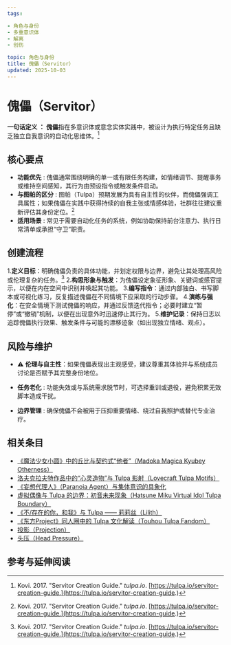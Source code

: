 ```yaml
---
tags:

- 角色与身份
- 多重意识体
- 解离
- 创伤

topic: 角色与身份
title: 傀儡（Servitor）
updated: 2025-10-03
---
```


# 傀儡（Servitor）

**一句话定义 **：** 傀儡**指在多意识体或意念实体实践中，被设计为执行特定任务且缺乏独立自我意识的自动化思维体。[^servitor-guide]

## 核心要点

- **功能优先** : 傀儡通常围绕明确的单一或有限任务构建，如情绪调节、提醒事务或维持空间感知，其行为由预设指令或触发条件启动。
- **与图帕的区分** : 图帕（Tulpa）预期发展为具有自主性的伙伴，而傀儡强调工具属性；如果傀儡在实践中获得持续的自我主张或情感体验，社群往往建议重新评估其身份定位。[^servitor-guide]
- **适用场景** : 常见于需要自动化任务的系统，例如协助保持前台注意力、执行日常清单或承担“守卫”职责。

## 创建流程

1.**定义目标**：明确傀儡负责的具体功能，并划定权限与边界，避免让其处理高风险或伦理复杂的任务。[^servitor-guide]
2.**构思形象与触发**：为傀儡设定象征形象、关键词或感官提示，以便在内在空间中识别并唤起其功能。
3.**编写指令**：通过内部独白、书写脚本或可视化练习，反复描述傀儡在不同情境下应采取的行动步骤。
4.**演练与强化**：在安全情境下测试傀儡的响应，并通过反馈迭代指令；必要时建立“暂停”或“撤销”机制，以便在出现意外时迅速停止其行为。
5.**维护记录**：保持日志以追踪傀儡执行效果、触发条件与可能的漂移迹象（如出现独立情绪、观点）。

## 风险与维护

- ⚠ **伦理与自主性**：如果傀儡表现出主观感受，建议尊重其体验并与系统成员讨论是否赋予其完整身份地位。

- **任务老化** : 功能失效或与系统需求脱节时，可选择重训或退役，避免积累无效脚本造成干扰。
- **边界管理** : 确保傀儡不会被用于压抑重要情绪、绕过自我照护或替代专业治疗。

## 相关条目

- [《魔法少女小圆》中的丘比与契约式“他者”（Madoka Magica Kyubey Otherness）](Madoka-Magica-Kyubey-Otherness.md)
- [洛夫克拉夫特作品中的“心灵造物”与 Tulpa 影射（Lovecraft Tulpa Motifs）](Lovecraft-Tulpa-Motifs.md)
- [《妄想代理人》（Paranoia Agent）与集体意识的具象化](Paranoia-Agent-Collective-Consciousness.md)
- [虚拟偶像与 Tulpa 的边界：初音未来现象（Hatsune Miku Virtual Idol Tulpa Boundary）](Hatsune-Miku-Virtual-Idol-Tulpa-Boundary.md)
- [《不/存在的你，和我》与 Tulpa —— 莉莉丝（Lilith）](Nonexistent-You-And-Me-Tulpa-Lilith.md)
- [《东方Project》同人圈中的 Tulpa 文化解读（Touhou Tulpa Fandom）](Touhou-Tulpa-Fandom.md)
- [投影（Projection）](Projection.md)
- [头压（Head Pressure）](Head-Pressure.md)

## 参考与延伸阅读

[^servitor-guide]: Kovi. 2017. "Servitor Creation Guide." *tulpa.io*. [https://tulpa.io/servitor-creation-guide.](https://tulpa.io/servitor-creation-guide.)
